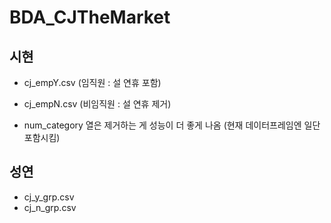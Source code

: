 # BDA_CJTheMarket

## 시현
- cj_empY.csv (임직원 : 설 연휴 포함)
- cj_empN.csv (비임직원 : 설 연휴 제거)

- num_category 열은 제거하는 게 성능이 더 좋게 나옴 (현재 데이터프레임엔 일단 포함시킴)

## 성연
- cj_y_grp.csv
- cj_n_grp.csv
